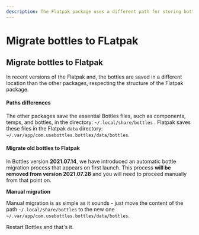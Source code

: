 ```yaml
---
description: The Flatpak package uses a different path for storing bottles.
---
```


# Migrate bottles to FLatpak

## Migrate bottles to Flatpak

In recent versions of the Flatpak and, the bottles are saved in a different location than the other packages, respecting the structure of the Flatpak package.

#### Paths differences

The other packages save the essential Bottles files, such as components, temps, and bottles, in the directory: `~/.local/share/bottles` . Flatpak saves these files in the Flatpak `data` directory: `~/.var/app/com.usebottles.bottles/data/bottles`.

#### Migrate old bottles to Flatpak

In Bottles version **2021.07.14**, we have introduced an automatic bottle migration process that appears on first launch. This process **will be removed from version 2021.07.28** and you will need to proceed manually from that point on.

**Manual migration**

Manual migration is as simple as it sounds - just move the content of the path `~/.local/share/bottles` to the new one `~/.var/app/com.usebottles.bottles/data/bottles`.

Restart Bottles and that's it.

